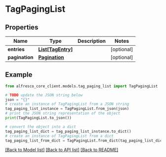 # TagPagingList


## Properties

Name | Type | Description | Notes
------------ | ------------- | ------------- | -------------
**entries** | [**List[TagEntry]**](TagEntry.md) |  | [optional] 
**pagination** | [**Pagination**](Pagination.md) |  | [optional] 

## Example

```python
from alfresco_core_client.models.tag_paging_list import TagPagingList

# TODO update the JSON string below
json = "{}"
# create an instance of TagPagingList from a JSON string
tag_paging_list_instance = TagPagingList.from_json(json)
# print the JSON string representation of the object
print(TagPagingList.to_json())

# convert the object into a dict
tag_paging_list_dict = tag_paging_list_instance.to_dict()
# create an instance of TagPagingList from a dict
tag_paging_list_from_dict = TagPagingList.from_dict(tag_paging_list_dict)
```
[[Back to Model list]](../README.md#documentation-for-models) [[Back to API list]](../README.md#documentation-for-api-endpoints) [[Back to README]](../README.md)


